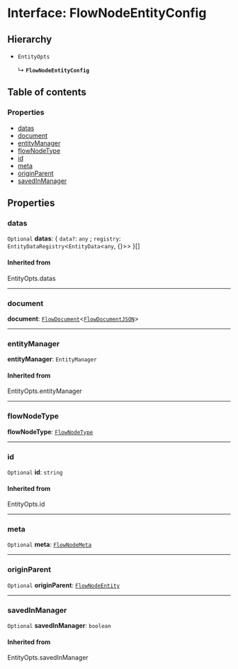 # Interface: FlowNodeEntityConfig

## Hierarchy

* `EntityOpts`

  ↳ **`FlowNodeEntityConfig`**

## Table of contents

### Properties

* [datas](/en/auto-docs/document/interfaces/FlowNodeEntityConfig.md#datas)
* [document](/en/auto-docs/document/interfaces/FlowNodeEntityConfig.md#document)
* [entityManager](/en/auto-docs/document/interfaces/FlowNodeEntityConfig.md#entitymanager)
* [flowNodeType](/en/auto-docs/document/interfaces/FlowNodeEntityConfig.md#flownodetype)
* [id](/en/auto-docs/document/interfaces/FlowNodeEntityConfig.md#id)
* [meta](/en/auto-docs/document/interfaces/FlowNodeEntityConfig.md#meta)
* [originParent](/en/auto-docs/document/interfaces/FlowNodeEntityConfig.md#originparent)
* [savedInManager](/en/auto-docs/document/interfaces/FlowNodeEntityConfig.md#savedinmanager)

## Properties

### datas

`Optional` **datas**: { `data?`: `any` ; `registry`: `EntityDataRegistry`<`EntityData`<`any`, {}>>  }\[]

#### Inherited from

EntityOpts.datas

***

### document

**document**: [`FlowDocument`](/en/auto-docs/document/classes/FlowDocument.md)<[`FlowDocumentJSON`](/en/auto-docs/document/types/FlowDocumentJSON.md)>

***

### entityManager

**entityManager**: `EntityManager`

#### Inherited from

EntityOpts.entityManager

***

### flowNodeType

**flowNodeType**: [`FlowNodeType`](/en/auto-docs/document/types/FlowNodeType.md)

***

### id

`Optional` **id**: `string`

#### Inherited from

EntityOpts.id

***

### meta

`Optional` **meta**: [`FlowNodeMeta`](/en/auto-docs/document/interfaces/FlowNodeMeta.md)

***

### originParent

`Optional` **originParent**: [`FlowNodeEntity`](/en/auto-docs/document/classes/FlowNodeEntity-1.md)

***

### savedInManager

`Optional` **savedInManager**: `boolean`

#### Inherited from

EntityOpts.savedInManager
